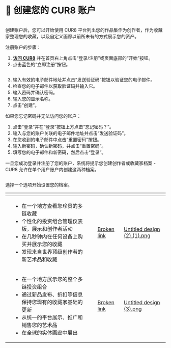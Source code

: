 # 📝 创建您的 CUR8 账户

<figure><img src="../.gitbook/assets/Untitled design (2).gif" alt=""><figcaption></figcaption></figure>

创建账户后，您可以开始使用 CUR8 平台列出您的作品集作为创作者，作为收藏家整理您的收藏，以及自定义画廊以前所未有的方式展示您的资产。

注册账户的步骤：

1. [**访问 CUR8**](https://app.cur8.io/home) 并在首页右上角点击“登录/注册”或页面底部的“开始”按钮。
2. 点击蓝色的“立即注册”按钮。

<figure><img src="../.gitbook/assets/Screenshot 2024-07-09 at 13.06.42.png" alt=""><figcaption></figcaption></figure>

3. 输入有效的电子邮件地址并点击“发送验证码”按钮以验证您的电子邮件。
4. 检查您的电子邮件以获取验证码并输入它。
5. 输入密码并确认密码。
6. 输入您的显示名称。
7. 点击“创建”。

如果您忘记密码并无法访问您的账户：

1. 点击“登录”并在“登录”按钮上方点击“忘记密码？”。
2. 输入与您的账户关联的电子邮件地址并点击“发送验证码”。
3. 在您收到的电子邮件中点击“重置密码”按钮。
4. 输入新密码，确认新密码，并点击“重置密码”。
5. 填写您的电子邮件和新密码，然后点击“登录”。

一旦您成功登录并注册了您的账户，系统将提示您创建创作者或收藏家档案 - CUR8 允许在单个用户账户内创建这两种档案。

<figure><img src="../.gitbook/assets/Screenshot 2025-01-03 at 07.41.08.png" alt=""><figcaption></figcaption></figure>

选择一个选项开始设置您的档案。

<table data-card-size="large" data-view="cards" data-full-width="true"><thead><tr><th></th><th></th><th></th><th data-hidden data-card-target data-type="content-ref"></th><th data-hidden data-card-cover data-type="files"></th></tr></thead><tbody><tr><td></td><td><ul><li>在一个地方查看您珍贵的多链收藏</li><li>个性化的投资组合管理仪表板，展示和创作者活动</li><li>在几秒钟内在任何设备上购买并展示您的收藏</li><li>发现来自世界顶级创作者的新艺术品和收藏</li></ul></td><td></td><td><a href="broken-reference">Broken link</a></td><td><a href="../.gitbook/assets/Untitled design (2) (1).png">Untitled design (2) (1).png</a></td></tr><tr><td></td><td><ul><li>在一个地方展示您的整个多链投资组合</li><li>通过新品发布、折扣等信息保持您现有的收藏家基础的更新</li><li>从统一的平台展示、推广和销售您的艺术品</li><li>在全球的实体画廊中展出</li></ul></td><td></td><td><a href="broken-reference">Broken link</a></td><td><a href="../.gitbook/assets/Untitled design (3).png">Untitled design (3).png</a></td></tr></tbody></table>